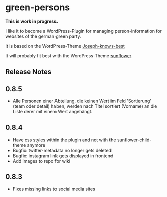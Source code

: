 # green-persons

__This is work in progress.__

I like it to become a WordPress-Plugin for
managing person-information for websites of the german green party.

It is based on the WordPress-Theme [Joseph-knows-best](https://github.com/kre8tiv/Joseph-knows-best)

It will probably fit best with the WordPress-Theme [sunflower](https://github.com/codeispoetry/sunflower)


## Release Notes

## 0.8.5

- Alle Personen einer Abteilung, die keinen Wert im Feld 'Sortierung' (team oder detail) haben, werden
  nach Titel sortiert (Vorname) an die Liste derer mit einem Wert angehängt.

## 0.8.4

- Have css styles within the plugin and not with the sunflower-child-theme anymore
- Bugfix: twitter-metadata no longer gets deleted
- Bugfix: instagram link gets displayed in frontend
- Add images to repo for wiki

## 0.8.3

- Fixes missing links to social media sites